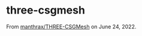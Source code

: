 # three-csgmesh

From [manthrax/THREE-CSGMesh](https://github.com/manthrax/THREE-CSGMesh/tree/master/lib) on June 24, 2022.

